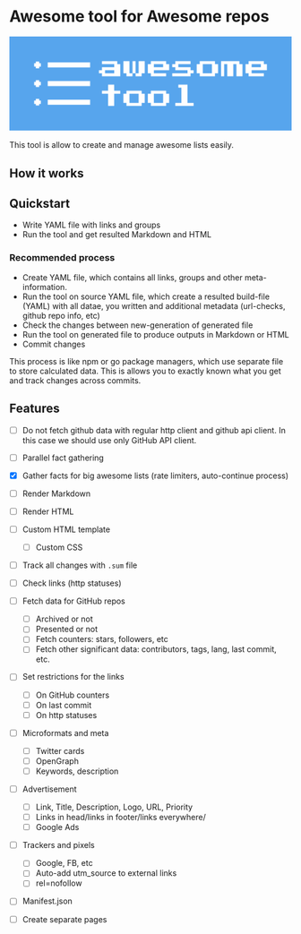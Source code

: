 # Awesome tool for Awesome repos

![Awesome Tool](./cover.svg)

This tool is allow to create and manage awesome lists easily.

## How it works

## Quickstart

- Write YAML file with links and groups
- Run the tool and get resulted Markdown and HTML


### Recommended process

- Create YAML file, which contains all links, groups and other meta-information.
- Run the tool on source YAML file, which create a resulted build-file (YAML) 
  with all datae, you written and additional metadata (url-checks, github repo 
  info, etc)
- Check the changes between new-generation of generated file
- Run the tool on generated file to produce outputs in Markdown or HTML
- Commit changes

This process is like npm or go package managers, which use separate file to 
store calculated data. This is allows you to exactly known what you get and 
track changes across commits.

## Features

- [ ] Do not fetch github data with regular http client and github api client. In this case we should use only GitHub API client.
- [ ] Parallel fact gathering
- [x] Gather facts for big awesome lists (rate limiters, auto-continue process)
- [ ] Render Markdown
- [ ] Render HTML
- [ ] Custom HTML template
  - [ ] Custom CSS
- [ ] Track all changes with `.sum` file
- [ ] Check links (http statuses)
- [ ] Fetch data for GitHub repos 
  - [ ] Archived or not
  - [ ] Presented or not
  - [ ] Fetch counters: stars, followers, etc
  - [ ] Fetch other significant data: contributors, tags, lang, last commit, 
        etc.
- [ ] Set restrictions for the links
  - [ ] On GitHub counters 
  - [ ] On last commit
  - [ ] On http statuses
- [ ] Microformats and meta
  - [ ] Twitter cards
  - [ ] OpenGraph
  - [ ] Keywords, description
- [ ] Advertisement
  - [ ] Link, Title, Description, Logo, URL, Priority
  - [ ] Links in head/links in footer/links everywhere/
  - [ ] Google Ads
- [ ] Trackers and pixels
  - [ ] Google, FB, etc
  - [ ] Auto-add utm_source to external links
  - [ ] rel=nofollow
- [ ] Manifest.json
- [ ] Create separate pages

